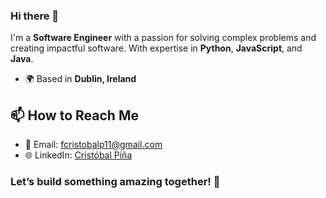 ### Hi there 👋

I'm a **Software Engineer** with a passion for solving complex problems and creating impactful software. With expertise in **Python**, **JavaScript**, and **Java**.

- 🌍 Based in **Dublin, Ireland**


## 📫 How to Reach Me

- 📧 Email: [fcristobalp11@gmail.com](mailto:fcristobalp11@gmail.com)
- 🌐 LinkedIn: [Cristóbal Piña](https://www.linkedin.com/in/cristobalpina)

### Let’s build something amazing together! 🚀
<!--
**cristobalpina/cristobalpina** is a ✨ _special_ ✨ repository because its `README.md` (this file) appears on your GitHub profile.

Here are some ideas to get you started:

- 🔭 I’m currently working on ...
- 🌱 I’m currently learning ...
- 👯 I’m looking to collaborate on ...
- 🤔 I’m looking for help with ...
- 💬 Ask me about ...
- 📫 How to reach me: ...
- 😄 Pronouns: ...
- ⚡ Fun fact: ...
-->
